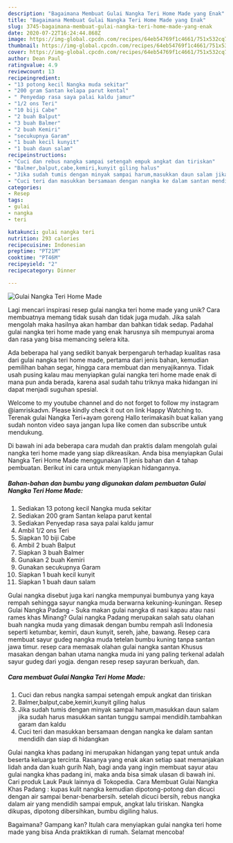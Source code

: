 ```yaml
---
description: "Bagaimana Membuat Gulai Nangka Teri Home Made yang Enak"
title: "Bagaimana Membuat Gulai Nangka Teri Home Made yang Enak"
slug: 3745-bagaimana-membuat-gulai-nangka-teri-home-made-yang-enak
date: 2020-07-22T16:24:44.868Z
image: https://img-global.cpcdn.com/recipes/64eb54769f1c4661/751x532cq70/gulai-nangka-teri-home-made-foto-resep-utama.jpg
thumbnail: https://img-global.cpcdn.com/recipes/64eb54769f1c4661/751x532cq70/gulai-nangka-teri-home-made-foto-resep-utama.jpg
cover: https://img-global.cpcdn.com/recipes/64eb54769f1c4661/751x532cq70/gulai-nangka-teri-home-made-foto-resep-utama.jpg
author: Dean Paul
ratingvalue: 4.9
reviewcount: 13
recipeingredient:
- "13 potong kecil Nangka muda sekitar"
- "200 gram Santan kelapa parut kental"
- " Penyedap rasa saya palai kaldu jamur"
- "1/2 ons Teri"
- "10 biji Cabe"
- "2 buah Balput"
- "3 buah Balmer"
- "2 buah Kemiri"
- "secukupnya Garam"
- "1 buah kecil kunyit"
- "1 buah daun salam"
recipeinstructions:
- "Cuci dan rebus nangka sampai setengah empuk angkat dan tiriskan"
- "Balmer,balput,cabe,kemiri,kunyit giling halus"
- "Jika sudah tumis dengan minyak sampai harum,masukkan daun salam jika sudah harus masukkan santan tunggu sampai mendidih.tambahkan garam dan kaldu"
- "Cuci teri dan masukkan bersamaan dengan nangka ke dalam santan mendidih dan siap di hidangkan"
categories:
- Resep
tags:
- gulai
- nangka
- teri

katakunci: gulai nangka teri 
nutrition: 293 calories
recipecuisine: Indonesian
preptime: "PT21M"
cooktime: "PT46M"
recipeyield: "2"
recipecategory: Dinner

---
```



![Gulai Nangka Teri Home Made](https://img-global.cpcdn.com/recipes/64eb54769f1c4661/751x532cq70/gulai-nangka-teri-home-made-foto-resep-utama.jpg)

Lagi mencari inspirasi resep gulai nangka teri home made yang unik? Cara membuatnya memang tidak susah dan tidak juga mudah. Jika salah mengolah maka hasilnya akan hambar dan bahkan tidak sedap. Padahal gulai nangka teri home made yang enak harusnya sih mempunyai aroma dan rasa yang bisa memancing selera kita.

Ada beberapa hal yang sedikit banyak berpengaruh terhadap kualitas rasa dari gulai nangka teri home made, pertama dari jenis bahan, kemudian pemilihan bahan segar, hingga cara membuat dan menyajikannya. Tidak usah pusing kalau mau menyiapkan gulai nangka teri home made enak di mana pun anda berada, karena asal sudah tahu triknya maka hidangan ini dapat menjadi suguhan spesial.

Welcome to my youtube channel and do not forget to follow my instagram @iamriskadvn. Please kindly check it out on link Happy Watching to. Terenak gulai Nangka Teri+ayam goreng Hallo terimakasih buat kalian yang sudah nonton video saya jangan lupa like comen dan subscribe untuk mendukung.


Di bawah ini ada beberapa cara mudah dan praktis dalam mengolah gulai nangka teri home made yang siap dikreasikan. Anda bisa menyiapkan Gulai Nangka Teri Home Made menggunakan 11 jenis bahan dan 4 tahap pembuatan. Berikut ini cara untuk menyiapkan hidangannya.

<!--inarticleads1-->

##### Bahan-bahan dan bumbu yang digunakan dalam pembuatan Gulai Nangka Teri Home Made:

1. Sediakan 13 potong kecil Nangka muda sekitar
1. Sediakan 200 gram Santan kelapa parut kental
1. Sediakan  Penyedap rasa saya palai kaldu jamur
1. Ambil 1/2 ons Teri
1. Siapkan 10 biji Cabe
1. Ambil 2 buah Balput
1. Siapkan 3 buah Balmer
1. Gunakan 2 buah Kemiri
1. Gunakan secukupnya Garam
1. Siapkan 1 buah kecil kunyit
1. Siapkan 1 buah daun salam


Gulai nangka disebut juga kari nangka mempunyai bumbunya yang kaya rempah sehingga sayur nangka muda berwarna kekuning-kuningan. Resep Gulai Nangka Padang - Suka makan gulai nangka di nasi kapau atau nasi rames khas Minang? Gulai nangka Padang merupakan salah satu olahan buah nangka muda yang dimasak dengan bumbu rempah asli Indonesia seperti ketumbar, kemiri, daun kunyit, sereh, jahe, bawang. Resep cara membuat sayur gudeg nangka muda tetelan bumbu kuning tanpa santan jawa timur. resep cara memasak olahan gulai nangka santan Khusus masakan dengan bahan utama nangka muda ini yang paling terkenal adalah sayur gudeg dari yogja. dengan resep resep sayuran berkuah, dan. 

<!--inarticleads2-->

##### Cara membuat Gulai Nangka Teri Home Made:

1. Cuci dan rebus nangka sampai setengah empuk angkat dan tiriskan
1. Balmer,balput,cabe,kemiri,kunyit giling halus
1. Jika sudah tumis dengan minyak sampai harum,masukkan daun salam jika sudah harus masukkan santan tunggu sampai mendidih.tambahkan garam dan kaldu
1. Cuci teri dan masukkan bersamaan dengan nangka ke dalam santan mendidih dan siap di hidangkan


Gulai nangka khas padang ini merupakan hidangan yang tepat untuk anda beserta keluarga tercinta. Rasanya yang enak akan setiap saat memanjakan lidah anda dan kuah gurih Nah, bagi anda yang ingin membuat sayur atau gulai nangka khas padang ini, maka anda bisa simak ulasan di bawah ini. Cari produk Lauk Pauk lainnya di Tokopedia. Cara Membuat Gulai Nangka Khas Padang : kupas kulit nangka kemudian dipotong-potong dan dicuci dengan air sampai benar-benarbersih. setelah dicuci bersih, rebus nangka dalam air yang mendidih sampai empuk, angkat lalu tiriskan. Nangka dikupas, dipotong dibersihkan, bumbu digiling halus. 

Bagaimana? Gampang kan? Itulah cara menyiapkan gulai nangka teri home made yang bisa Anda praktikkan di rumah. Selamat mencoba!
